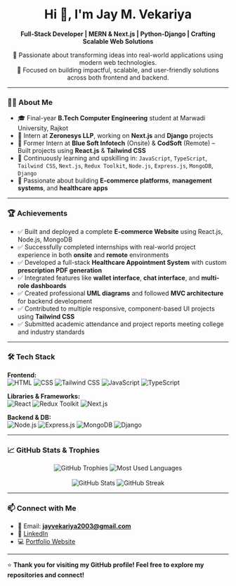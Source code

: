 <h1 align="center">Hi 👋, I'm Jay M. Vekariya</h1>
<p align="center">
  <b>Full-Stack Developer | MERN & Next.js | Python-Django | Crafting Scalable Web Solutions</b>
</p>

<p align="center">
  🚀 Passionate about transforming ideas into real-world applications using modern web technologies.<br/>
  🎯 Focused on building impactful, scalable, and user-friendly solutions across both frontend and backend.
</p>

---

### 🧑‍💻 About Me

- 🎓 Final-year **B.Tech Computer Engineering** student at Marwadi University, Rajkot
- 💼 Intern at **Zeronesys LLP**, working on **Next.js** and **Django** projects
- 🔁 Former Intern at **Blue Soft Infotech** (Onsite) & **CodSoft** (Remote) – Built projects using **React.js** & **Tailwind CSS**
- 🌱 Continuously learning and upskilling in:
  `JavaScript`, `TypeScript`, `Tailwind CSS`, `Next.js`, `Redux Toolkit`, `Node.js`, `Express.js`, `MongoDB`, `Django`
- 📌 Passionate about building **E-commerce platforms**, **management systems**, and **healthcare apps**

---

### 🏆 Achievements

- ✅ Built and deployed a complete **E-commerce Website** using React.js, Node.js, MongoDB
- ✅ Successfully completed internships with real-world project experience in both **onsite** and **remote** environments
- ✅ Developed a full-stack **Healthcare Appointment System** with custom **prescription PDF generation**
- ✅ Integrated features like **wallet interface**, **chat interface**, and **multi-role dashboards**
- ✅ Created professional **UML diagrams** and followed **MVC architecture** for backend development
- ✅ Contributed to multiple responsive, component-based UI projects using **Tailwind CSS**
- ✅ Submitted academic attendance and project reports meeting college and industry standards

---

### 🛠️ Tech Stack

**Frontend:**  
![HTML](https://img.shields.io/badge/HTML-E34F26?style=flat&logo=html5&logoColor=white)
![CSS](https://img.shields.io/badge/CSS-1572B6?style=flat&logo=css3&logoColor=white)
![Tailwind CSS](https://img.shields.io/badge/Tailwind_CSS-38B2AC?style=flat&logo=tailwind-css&logoColor=white)
![JavaScript](https://img.shields.io/badge/JavaScript-F7DF1E?style=flat&logo=javascript&logoColor=black)
![TypeScript](https://img.shields.io/badge/TypeScript-3178C6?style=flat&logo=typescript&logoColor=white)

**Libraries & Frameworks:**  
![React](https://img.shields.io/badge/React-61DAFB?style=flat&logo=react&logoColor=black)
![Redux Toolkit](https://img.shields.io/badge/Redux_Toolkit-764ABC?style=flat&logo=redux&logoColor=white)
![Next.js](https://img.shields.io/badge/Next.js-000000?style=flat&logo=nextdotjs&logoColor=white)

**Backend & DB:**  
![Node.js](https://img.shields.io/badge/Node.js-339933?style=flat&logo=node.js&logoColor=white)
![Express.js](https://img.shields.io/badge/Express.js-000000?style=flat&logo=express&logoColor=white)
![MongoDB](https://img.shields.io/badge/MongoDB-47A248?style=flat&logo=mongodb&logoColor=white)
![Django](https://img.shields.io/badge/Django-092E20?style=flat&logo=django&logoColor=white)

---

### 📈 GitHub Stats & Trophies

<!-- GitHub Profile README Layout -->

<!-- Row 1: GitHub Trophies & Most Used Languages -->
<div align="center">
  
  <!-- GitHub Trophies -->
  <img src="https://github-profile-trophy.vercel.app/?username=Jay-Vekariya&theme=onedark&no-frame=true&row=1&column=6" alt="GitHub Trophies" />

  <!-- Most Used Languages -->
  <img src="https://github-readme-stats.vercel.app/api/top-langs/?username=Jay-Vekariya&layout=compact&theme=radical&langs_count=10" alt="Most Used Languages" />

</div>

<br />

<!-- Row 2: GitHub Stats & Contribution Streak -->
<div align="center">

  <!-- GitHub Stats -->
  <img src="https://github-readme-stats.vercel.app/api?username=Jay-Vekariya&show_icons=true&theme=tokyonight&count_private=true" alt="GitHub Stats" />

  <!-- Contribution Streak -->
  <img src="https://github-readme-streak-stats.herokuapp.com/?user=Jay-Vekariya&theme=tokyonight" alt="GitHub Streak" />

</div>

---

### 📫 Connect with Me

- 📧 Email: **jayvekariya2003@gmail.com**
- 🔗 [LinkedIn](https://www.linkedin.com/in/jay-vekariya/)
- 💻 [Portfolio Website](#) <!-- Add your portfolio link here if you have -->

---

⭐ **Thank you for visiting my GitHub profile! Feel free to explore my repositories and connect!**
